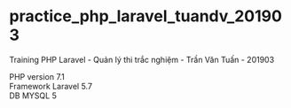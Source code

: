 # practice_php_laravel_tuandv_201903
Training PHP Laravel - Quản lý thi trắc nghiệm - Trần Văn Tuấn - 201903

PHP version 7.1<br/>
Framework Laravel 5.7<br/>
DB MYSQL 5<br/>
